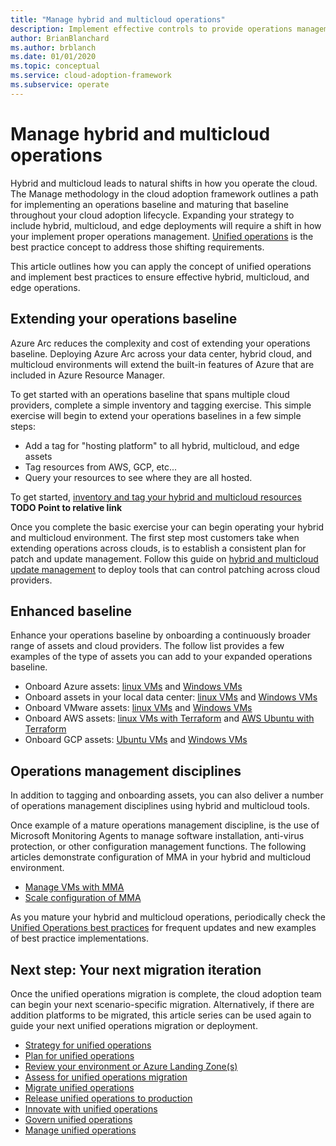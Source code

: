 ```yaml
---
title: "Manage hybrid and multicloud operations"
description: Implement effective controls to provide operations management across hybrid and multicloud deployments, leveraging Azure's enterprise control plane.
author: BrianBlanchard
ms.author: brblanch
ms.date: 01/01/2020
ms.topic: conceptual
ms.service: cloud-adoption-framework
ms.subservice: operate
---
```


# Manage hybrid and multicloud operations

Hybrid and multicloud leads to natural shifts in how you operate the cloud. The Manage methodology in the cloud adoption framework outlines a path for implementing an operations baseline and maturing that baseline throughout your cloud adoption lifecycle. Expanding your strategy to include hybrid, multicloud, and edge deployments will require a shift in how your implement proper operations management. [Unified operations](./unified-operations.md) is the best practice concept to address those shifting requirements.

This article outlines how you can apply the concept of unified operations and implement best practices to ensure effective hybrid, multicloud, and edge operations.

## Extending your operations baseline

Azure Arc reduces the complexity and cost of extending your operations baseline. Deploying Azure Arc across your data center, hybrid cloud, and multicloud environments will extend the built-in features of Azure that are included in Azure Resource Manager.

To get started with an operations baseline that spans multiple cloud providers, complete a simple inventory and tagging exercise. This simple exercise will begin to extend your operations baselines in a few simple steps:

- Add a tag for "hosting platform" to all hybrid, multicloud, and edge assets
- Tag resources from AWS, GCP, etc...
- Query your resources to see where they are all hosted.

To get started, [inventory and tag your hybrid and multicloud resources](https://review.docs.microsoft.com/azure/cloud-adoption-framework/manage/unified-operations/server/best-practices/arc_inventory_tagging?branch=pr-en-us-884)
**TODO Point to relative link**

Once you complete the basic exercise your can begin operating your hybrid and multicloud environment. The first step most customers take when extending operations across clouds, is to establish a consistent plan for patch and update management. Follow this guide on [hybrid and multicloud update management](https://review.docs.microsoft.com/azure/cloud-adoption-framework/manage/unified-operations/server/best-practices/arc_updatemanagement?branch=pr-en-us-884) to deploy tools that can control patching across cloud providers.

## Enhanced baseline

Enhance your operations baseline by onboarding a continuously broader range of assets and cloud providers. The follow list provides a few examples of the type of assets you can add to your expanded operations baseline.

- Onboard Azure assets: [linux VMs](https://review.docs.microsoft.com/en-us/azure/cloud-adoption-framework/manage/unified-operations/server/best-practices/azure_arm_template_linux) and [Windows VMs](https://review.docs.microsoft.com/en-us/azure/cloud-adoption-framework/manage/unified-operations/server/best-practices/azure_arm_template_win)
- Onboard assets in your local data center: [linux VMs](https://review.docs.microsoft.com/en-us/azure/cloud-adoption-framework/manage/unified-operations/server/best-practices/onboard_server_linux) and [Windows VMs](https://review.docs.microsoft.com/en-us/azure/cloud-adoption-framework/manage/unified-operations/server/best-practices/onboard_server_win)
- Onboard VMware assets: [linux VMs](https://review.docs.microsoft.com/en-us/azure/cloud-adoption-framework/manage/unified-operations/server/best-practices/vmware_scaled_powercli_linux) and [Windows VMs](https://review.docs.microsoft.com/en-us/azure/cloud-adoption-framework/manage/unified-operations/server/best-practices/vmware_scaled_powercli_win)
- Onboard AWS assets: [linux VMs with Terraform](https://review.docs.microsoft.com/en-us/azure/cloud-adoption-framework/manage/unified-operations/server/best-practices/aws_terraform_al2) and [AWS Ubuntu with Terraform](https://review.docs.microsoft.com/en-us/azure/cloud-adoption-framework/manage/unified-operations/server/best-practices/aws_terraform_ubuntu)
- Onboard GCP assets: [Ubuntu VMs](https://review.docs.microsoft.com/en-us/azure/cloud-adoption-framework/manage/unified-operations/server/best-practices/gcp_terraform_ubuntu) and [Windows VMs](https://review.docs.microsoft.com/en-us/azure/cloud-adoption-framework/manage/unified-operations/server/best-practices/gcp_terraform_windows)

## Operations management disciplines

In addition to tagging and onboarding assets, you can also deliver a number of operations management disciplines using hybrid and multicloud tools.

Once example of a mature operations management discipline, is the use of Microsoft Monitoring Agents to manage software installation, anti-virus protection, or other configuration management functions. The following articles demonstrate configuration of MMA in your hybrid and multicloud environment.

- [Manage VMs with MMA](https://review.docs.microsoft.com/en-us/azure/cloud-adoption-framework/manage/unified-operations/server/best-practices/arc_vm_extension_mma_arm?branch=pr-en-us-884)
- [Scale configuration of MMA](https://review.docs.microsoft.com/en-us/azure/cloud-adoption-framework/manage/unified-operations/server/best-practices/arc_vm_extension_customscript_arm)

As you mature your hybrid and multicloud operations, periodically check the [Unified Operations best practices](https://review.docs.microsoft.com/en-us/azure/cloud-adoption-framework/manage/unified-operations/?branch=pr-en-us-884) for frequent updates and new examples of best practice implementations.

## Next step: Your next migration iteration

Once the unified operations migration is complete, the cloud adoption team can begin your next scenario-specific migration. Alternatively, if there are addition platforms to be migrated, this article series can be used again to guide your next unified operations migration or deployment.

- [Strategy for unified operations](./strategy.md)
- [Plan for unified operations](./plan.md)
- [Review your environment or Azure Landing Zone(s)](./ready.md)
- [Assess for unified operations migration](./migrate-assess.md)
- [Migrate unified operations](./migrate-deploy.md)
- [Release unified operations to production](./migrate-release.md)
- [Innovate with unified operations](./innovate.md)
- [Govern unified operations](./govern.md)
- [Manage unified operations](./manage.md)

